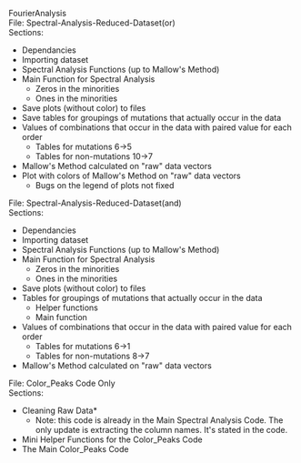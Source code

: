 FourierAnalysis   
File: Spectral-Analysis-Reduced-Dataset(or)  
Sections:    
  - Dependancies 
  - Importing dataset  
  - Spectral Analysis Functions (up to Mallow's Method)  
  - Main Function for Spectral Analysis   
    - Zeros in the minorities  
    - Ones in the minorities  
  - Save plots (without color) to files  
  - Save tables for groupings of mutations that actually occur in the data   
  - Values of combinations that occur in the data with paired value for each order  
    - Tables for mutations 6->5  
    - Tables for non-mutations 10->7  
  - Mallow's Method calculated on "raw" data vectors  
  - Plot with colors of Mallow's Method on "raw" data vectors  
    - Bugs on the legend of plots not fixed  
      
File: Spectral-Analysis-Reduced-Dataset(and)  
Sections:   
  - Dependancies  
  - Importing dataset   
  - Spectral Analysis Functions (up to Mallow's Method)  
  - Main Function for Spectral Analysis  
    - Zeros in the minorities  
    - Ones in the minorities  
  - Save plots (without color) to files  
  - Tables for groupings of mutations that actually occur in the data   
    - Helper functions  
    - Main function  
  - Values of combinations that occur in the data with paired value for each order  
    - Tables for mutations 6->1  
    - Tables for non-mutations 8->7  
  - Mallow's Method calculated on "raw" data vectors  
  
File: Color_Peaks Code Only  
Sections:   
  - Cleaning Raw Data*  
    - Note: this code is already in the Main Spectral Analysis Code. The only update is extracting the column names. It's   stated in the code.   
  - Mini Helper Functions for the Color_Peaks Code  
  - The Main Color_Peaks Code  
